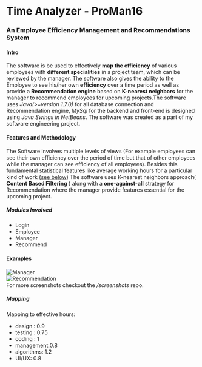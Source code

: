 Time Analyzer - ProMan16
====================================
### An Employee Efficiency Management and Recommendations  System

#### Intro
The software is be used to effectively **map the efficiency** of various employees with **different specialities** in a project team, which can be reviewed by the manager. The software also gives the ability to the Employee to see his/her own **efficiency** over a time period as well as provide a **Recommendation engine** based on __K-nearest neighbors__ for the manager to recommend employees for upcoming projects.The software uses *Java(>=version 1.7.0)* for all database connection and Recommendation engine, *MySql* for the backend and front-end is designed using *Java Swings in NetBeans*. The software was created as a part of my software engineering project.
#### Features and Methodology
The Software involves multiple levels of views (For example employees can see their own efficiency over the period of time but that of other employees while the manager can see efficiency of all employees). Besides this fundamental statistical features like average working hours for a particular kind of work ([see below](https://github.com/AadityaJ/time_analyzer#mapping))
The software uses K-nearest neighbors approach( __Content Based Filtering__ ) along with a __one-against-all__ strategy for Recommendation where the manager provide features essential for the upcoming project.

##### Modules Involved
* Login
* Employee
* Manager
* Recommend

#### Examples
![Manager](http://www.aadityajamuar.net/selfplots/time-analyzer1.png)</br>
![Recommendation](http://www.aadityajamuar.net/selfplots/time-analyzer2.png) </br>
For more screenshots checkout the */screenshots* repo.
##### Mapping
Mapping to effective hours:
* design : 0.9
* testing : 0.75
* coding : 1
* management:0.8
* algorithms: 1.2
* UI/UX: 0.8
